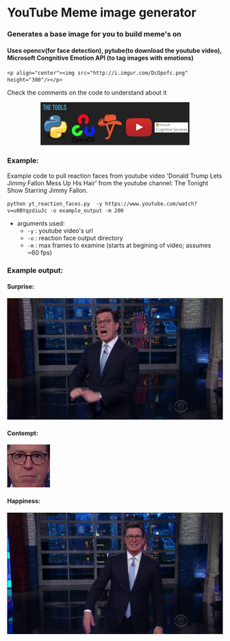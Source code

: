 # YouTube Meme image generator

### Generates a base image for you to build meme's on

#### Uses opencv(for face detection), pytube(to download the youtube video), Microsoft Congnitive Emotion API (to tag images with emotions)

    <p align="center"><img src="http://i.imgur.com/DcOpofc.png" height="300"/></p>

Check the comments on the code to understand about it


<p align="center"><img src="https://github.com/AdamSpannbauer/youtube_reaction_face/blob/master/pics/tools_used.png" height="100"/></p>

### Example:
Example code to pull reaction faces from youtube video 'Donald Trump Lets Jimmy Fallon Mess Up His Hair' from the youtube channel: The Tonight Show Starring Jimmy Fallon.

    python yt_reaction_faces.py  -y https://www.youtube.com/watch?v=u0BYqzdiuJc -o example_output -m 200
    
  * arguments used:
    - `-y` : youtube video's url
    - `-o` : reaction face output directory
    - `-m` : max frames to examine (starts at begining of video; assumes ~60 fps)

### Example output:

#### Surprise:
![anger](example_output/boxsurprise.jpg)

#### Contempt:
![sadness](example_output/Cropped_contempt.jpg)

#### Happiness:
![happiness](example_output/boxhappiness.jpg)
